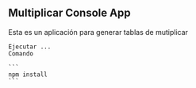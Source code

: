 ## Multiplicar Console App

Esta es un aplicación para generar tablas 
de mutiplicar

    Ejecutar ...
    Comando 

    ```
    npm install
    ```